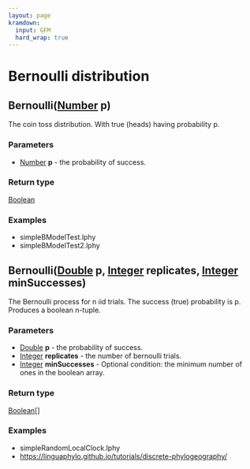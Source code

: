 ```yaml
---
layout: page
kramdown:
  input: GFM
  hard_wrap: true
---
```


Bernoulli distribution
======================
Bernoulli([Number](../types/Number.md) **p**)
---------------------------------------------
The coin toss distribution. With true (heads) having probability p.

### Parameters

- [Number](../types/Number.md) **p** - the probability of success.

### Return type

[Boolean](../types/Boolean.md)


### Examples

- simpleBModelTest.lphy
- simpleBModelTest2.lphy



Bernoulli([Double](../types/Double.md) **p**, [Integer](../types/Integer.md) **replicates**, [Integer](../types/Integer.md) **minSuccesses**)
---------------------------------------------------------------------------------------------------------------------------------------------

The Bernoulli process for n iid trials. The success (true) probability is p. Produces a boolean n-tuple.

### Parameters

- [Double](../types/Double.md) **p** - the probability of success.
- [Integer](../types/Integer.md) **replicates** - the number of bernoulli trials.
- [Integer](../types/Integer.md) **minSuccesses** - Optional condition: the minimum number of ones in the boolean array.

### Return type

[Boolean[]](../types/Boolean[].md)


### Examples

- simpleRandomLocalClock.lphy
- https://linguaphylo.github.io/tutorials/discrete-phylogeography/



